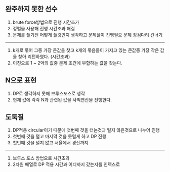 완주하지 못한 선수
---
1. brute force방법으로 진행 시간초가
2. 정렬을 사용해 진행 시간초과 해결
3. 문제를 풀기전 어떻게 풀것인지 생각하고 문제풀이 진행필요
문제 징검다리 건너기
---

1. k개로 묶어 그중 가장 큰값을 찾고 k개의 묶음들이 가지고 있는 큰값중 가장 작은 값을 찾아 리턴하였다. (시간초과)
2. 이진으로 1 ~ 2억의 값중 문제 조건에 부합하는 값을 찾는다. 

N으로 표현
---
1. DP로 생각하지 못해 브루스포스로 생각
2. 현재 값에 각각 N과 관련된 값을 사칙연산을 진행한다. 


도둑질
---
1. DP적용 circular이기 때문에 첫번째 것을 터는것과 털지 않은것으로 나누어 진행
2. 첫번째 것을 털고 마지막 것을 못털게 하고 DP 진행
3. 첫번째 것을 털지 않고 
서울에서 경산까지
---
1. 브루스 포스 방법으로 시간초과
2. 2차원 배열로 DP 적용 시간과 어디까지 갔는지를 인덱스로 
